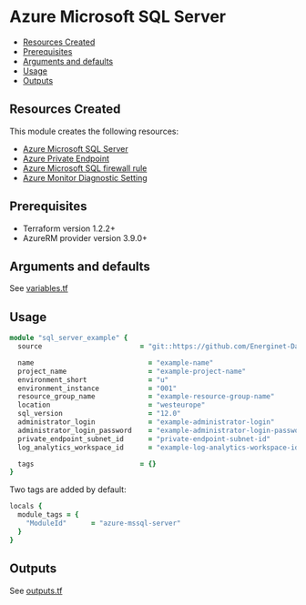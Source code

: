 # Azure Microsoft SQL Server

- [Resources Created](#resources-created)
- [Prerequisites](#prerequisites)
- [Arguments and defaults](#arguments-and-defaults)
- [Usage](#usage)
- [Outputs](#outputs)

## Resources Created

This module creates the following resources:

- [Azure Microsoft SQL Server](https://registry.terraform.io/providers/hashicorp/azurerm/latest/docs/data-sources/mssql_server)
- [Azure Private Endpoint](https://registry.terraform.io/providers/hashicorp/azurerm/latest/docs/resources/private_endpoint)
- [Azure Microsoft SQL firewall rule](https://registry.terraform.io/providers/hashicorp/azurerm/latest/docs/resources/mssql_firewall_rule)
- [Azure Monitor Diagnostic Setting](https://registry.terraform.io/providers/hashicorp/azurerm/latest/docs/resources/monitor_diagnostic_setting)

## Prerequisites

- Terraform version 1.2.2+
- AzureRM provider version 3.9.0+

## Arguments and defaults

See [variables.tf](./variables.tf)

## Usage

```ruby
module "sql_server_example" {
  source                        = "git::https://github.com/Energinet-DataHub/geh-terraform-modules.git//azure/mssql-server?ref=7.0.0"

  name                            = "example-name"
  project_name                    = "example-project-name"
  environment_short               = "u"
  environment_instance            = "001"
  resource_group_name             = "example-resource-group-name"
  location                        = "westeurope"
  sql_version                     = "12.0"
  administrator_login             = "example-administrator-login"
  administrator_login_password    = "example-administrator-login-password"
  private_endpoint_subnet_id      = "private-endpoint-subnet-id"
  log_analytics_workspace_id      = "example-log-analytics-workspace-id"

  tags                          = {}
}
```

Two tags are added by default:

```ruby
locals {
  module_tags = {
    "ModuleId"      = "azure-mssql-server"
  }
}
```

## Outputs

See [outputs.tf](./outputs.tf)
